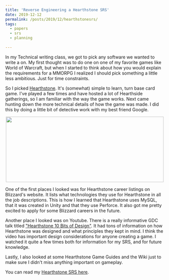 ```yaml
---
title: 'Reverse Engineering a Hearthstone SRS'
date: 2019-12-12
permalink: /posts/2019/12/hearthstonesrs/
tags:
  - papers
  - srs
  - planning
 
---
```


In my Technical writing class, we got to pick any software we wanted to write a on. My first thought was to do one on one of my favorite games like World of Warcraft, but when I started to think about how you would explain the requirements for a MMORPG I realized I should pick something a little less ambitious. Just for time constraints. 

So I picked [Hearthstone](https://jennithe.dev/files/Hearthstone_SRS.pdf). It's (somewhat) simple to learn, turn base card game. I've played a few times and have hosted a lot of Hearthside gatherings, so I am familiar with the way the game works. Next came hunting down the more technical details of how the game was made. I did this by doing a little bit of detective work with my best friend Google. 

<p align="center">
<img width="500" height="208" src="https://media.giphy.com/media/wZiD4vvJ1yIjKleNnK/giphy.gif">
</p>

One of the first places I looked was for Hearthstone career listings on Blizzard's website. It lists what technologies they use for Hearthstone in all the job descriptions. This is how I learned that Hearthstone uses MySQL, that it was created in Unity and that they use Perforce. It also got me pretty excited to apply for some Blizzard careers in the future. 

Another place I looked was on Youtube. There is a really informative GDC talk titled ["Hearthstone 10 Bits of Design"](https://www.gdcvault.com/play/1020775/Hearthstone-10-Bits-of-Design). It had tons of information on how Hearthstone was designed and what principles they kept in mind. I think the video has important design considerations for anyone creating a game. I watched it quite a few times both for information for my SRS, and for future knowledge. 

Lastly, I also looked at some Hearthstone Game Guides and the Wiki just to make sure I didn't miss anything important on gameplay. 

You can read my [Hearthstone SRS here](https://jennithe.dev/files/Hearthstone_SRS.pdf). 

